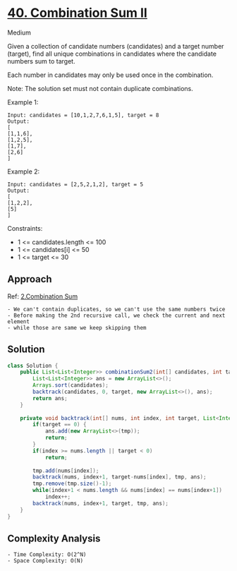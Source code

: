 # [40. Combination Sum II](https://leetcode.com/problems/combination-sum-ii/)
Medium


Given a collection of candidate numbers (candidates) and a target number (target), find all unique combinations in candidates where the candidate numbers sum to target.

Each number in candidates may only be used once in the combination.

Note: The solution set must not contain duplicate combinations.

 

Example 1:
```
Input: candidates = [10,1,2,7,6,1,5], target = 8
Output: 
[
[1,1,6],
[1,2,5],
[1,7],
[2,6]
]
```
Example 2:
```
Input: candidates = [2,5,2,1,2], target = 5
Output: 
[
[1,2,2],
[5]
]
 ```

Constraints:

- 1 <= candidates.length <= 100
- 1 <= candidates[i] <= 50
- 1 <= target <= 30

## Approach
Ref: [2.Combination Sum](https://github.com/dipjul/NeetCode-150/blob/76226b171098f898f8263acd34b2d3236d30f471/10.%20Backtracking/2.CombinationSum.md)
```
- We can't contain duplicates, so we can't use the same numbers twice
- Before making the 2nd recursive call, we check the current and next element
- while those are same we keep skipping them
```

## Solution
```java
class Solution {
    public List<List<Integer>> combinationSum2(int[] candidates, int target) {
        List<List<Integer>> ans = new ArrayList<>();
        Arrays.sort(candidates);
        backtrack(candidates, 0, target, new ArrayList<>(), ans);
        return ans;
    }
    
    private void backtrack(int[] nums, int index, int target, List<Integer> tmp, List<List<Integer>> ans) {
        if(target == 0) {
            ans.add(new ArrayList<>(tmp));
            return;
        }
        if(index >= nums.length || target < 0)
            return;
        
        tmp.add(nums[index]);
        backtrack(nums, index+1, target-nums[index], tmp, ans);
        tmp.remove(tmp.size()-1);
        while(index+1 < nums.length && nums[index] == nums[index+1])
            index++;
        backtrack(nums, index+1, target, tmp, ans);
    }
}
```

## Complexity Analysis
```
- Time Complexity: O(2^N)
- Space Complexity: O(N)
```
